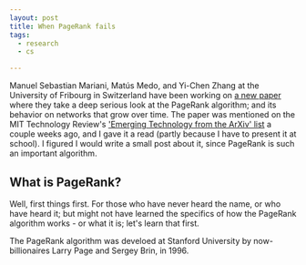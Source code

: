```yaml
---
layout: post
title: When PageRank fails
tags:
  - research
  - cs

---
```


Manuel Sebastian Mariani, Matús Medo, and Yi-Chen Zhang at the University of Fribourg in Switzerland have been working
on [a new paper](http://arxiv.org/abs/1509.01476) where they take a deep serious look at the PageRank algorithm; and its
behavior on networks that grow over time. The paper was mentioned on the MIT Technology Review's ['Emerging Technology from
the ArXiv' list](http://www.technologyreview.com/view/541416/other-interesting-arxiv-papers-week-ending-september-19-2015/)
a couple weeks ago, and I gave it a read (partly because I have to present it at school). I figured I would write a small
post about it, since PageRank is such an important algorithm.

## What is PageRank?
Well, first things first. For those who have never heard the name, or who have heard it; but might not have learned the
specifics of how the PageRank algorithm works - or what it is; let's learn that first.

The PageRank algorithm was develoed at Stanford University by now-billionaires Larry Page and Sergey Brin, in 1996.
